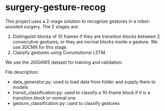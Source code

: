 # surgery-gesture-recog

This project uses a 2-stage solution to recognize gestures in a robot-assisted surgery. The 2 stages are:
1. Distinguish blocks of 10 frames if they are transition blocks between 2 consecutive gestures, or they are normal blocks inside a gesture. We use 3DCNN for this stage.
2. Classify gestures using Convolutional LSTM.

We use the JIGSAWS dataset for training and validation.

File description:
* data_generator.py: used to load data from folder and supply them to models
* transit_classification.py: used to classify a 10-frame block if it is a transition block or normal one
* gesture_classification.py: used to classify gestures
